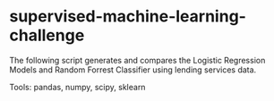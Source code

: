 # supervised-machine-learning-challenge

The following script generates and compares the Logistic Regression Models and Random Forrest Classifier using lending services data. 

Tools: pandas, numpy, scipy, sklearn
